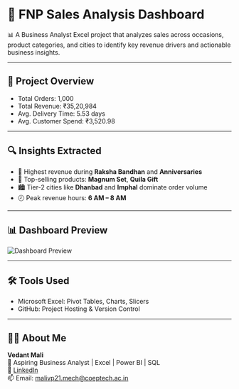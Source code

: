 # 🌸 FNP Sales Analysis Dashboard

📊 A Business Analyst Excel project that analyzes sales across occasions, product categories, and cities to identify key revenue drivers and actionable business insights.

---

## 📁 Project Overview

- Total Orders: 1,000
- Total Revenue: ₹35,20,984
- Avg. Delivery Time: 5.53 days
- Avg. Customer Spend: ₹3,520.98

---

## 🔍 Insights Extracted

- 📅 Highest revenue during **Raksha Bandhan** and **Anniversaries**
- 🎁 Top-selling products: **Magnum Set**, **Quila Gift**
- 🏙️ Tier-2 cities like **Dhanbad** and **Imphal** dominate order volume
- 🕗 Peak revenue hours: **6 AM – 8 AM**

---

## 📊 Dashboard Preview

![Dashboard Preview]([images/fnp-dashboard-preview.png](https://github.com/veddata21/fnp-sales-analysis-dashboard/blob/main/Screenshot%202025-07-07%20101957.png))

---

## 🛠 Tools Used

- Microsoft Excel: Pivot Tables, Charts, Slicers
- GitHub: Project Hosting & Version Control

---

## 👨‍💼 About Me

**Vedant Mali**  
🎯 Aspiring Business Analyst | Excel | Power BI | SQL  
🔗 [LinkedIn](https://linkedin.com/in/your-profile)  
📫 Email: malivp21.mech@coeptech.ac.in
